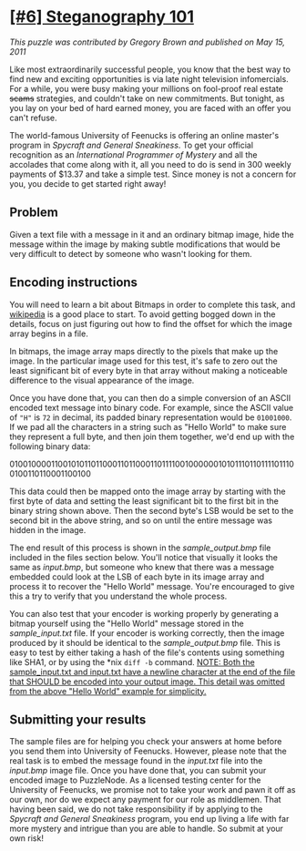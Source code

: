 # [[#6] Steganography 101](http://puzzlenode.com/puzzles/6-steganography-101)

_This puzzle was contributed by Gregory Brown and published on May 15, 2011_

Like most extraordinarily successful people, you know that the best way to find new and exciting opportunities is via late night television infomercials. For a while, you were busy making your millions on fool-proof real estate <strike>scams</strike> strategies, and couldn't take on new commitments. But tonight, as you lay on your bed of hard earned money, you are faced with an offer you can't refuse.

The world-famous University of Feenucks is offering an online master's program in <i>Spycraft and General Sneakiness</i>. To get your official recognition as an <i>International Programmer of Mystery</i> and all the accolades that come along with it, all you need to do is send in 300 weekly payments of $13.37 and take a simple test. Since money is not a concern for you, you decide to get started right away!

## Problem

Given a text file with a message in it and an ordinary bitmap image, hide the message within the image by making subtle modifications that would be very difficult to detect by someone who wasn't looking for them.

## Encoding instructions

You will need to learn a bit about Bitmaps in order to complete this task, and [wikipedia](http://en.wikipedia.org/wiki/BMP_file_format) is a good place to start. To avoid getting bogged down in the details, focus on just figuring out how to find the offset for which the image array begins in a file.

In bitmaps, the image array maps directly to the pixels that make up the image. In the particular image used for this test, it's safe to zero out the least significant bit of every byte in that array without making a noticeable difference to the visual appearance of the image.

Once you have done that, you can then do a simple conversion of an ASCII encoded text message into binary code. For example, since the ASCII value of `"H"` is `72` in decimal, its padded binary representation would be `01001000`. If we pad all the characters in a string such as "Hello World" to make sure they represent a full byte, and then join them together, we'd end up with the following binary data: 

0100100001100101011011000110110001101111001000000101011101101111011100100110110001100100

This data could then be mapped onto the image array by starting with the first byte of data and setting the least significant bit to the first bit in the binary string shown above. Then the second byte's LSB would be set to the second bit in the above string, and so on until the entire message was hidden in the image.

The end result of this process is shown in the <i>sample_output.bmp</i> file included in the files section below. You'll notice that visually it looks the same as <i>input.bmp</i>, but someone who knew that there was a message embedded could look at the LSB of each byte in its image array and process it to recover the "Hello World" message. You're encouraged to give this a try to verify that you understand the whole process.

You can also test that your encoder is working properly by generating a bitmap yourself using the "Hello World" message stored in the <i>sample_input.txt</i> file. If your encoder is working correctly, then the image produced by it should be identical to the <i>sample_output.bmp</i> file. This is easy to test by either taking a hash of the file's contents using something like SHA1, or by using the *nix `diff -b` command. <u>NOTE: Both the sample_input.txt and input.txt have a newline character at the end of the file that SHOULD be encoded into your output image. This detail was omitted from the above "Hello World" example for simplicity.</u>

## Submitting your results

The sample files are for helping you check your answers at home before you send them into University of Feenucks. However, please note that the real task is to embed the message found in the <i>input.txt</i> file into the <i>input.bmp</i> image file. Once you have done that, you can submit your encoded image to PuzzleNode. As a licensed testing center for the University of Feenucks, we promise not to take your work and pawn it off as our own, nor do we expect any payment for our role as middlemen. That having been said, we do not take responsibility if by applying to the <i>Spycraft and General Sneakiness</i> program, you end up living a life with far more mystery and intrigue than you are able to handle. So submit at your own risk!